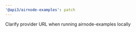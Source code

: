 ```yaml
---
'@api3/airnode-examples': patch
---
```


Clarify provider URL when running airnode-examples locally
